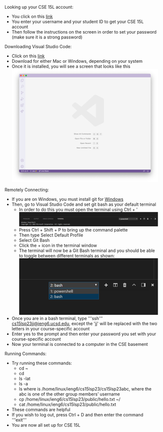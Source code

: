 Looking up your CSE 15L account:
- You click on this [link](https://sdacs.ucsd.edu/~icc/index.php)
- You enter your username and your student ID to get your CSE 15L account
- Then follow the instructions on the screen in order to set your password (make sure it is a strong password)

Downloading Visual Studio Code:
- Click on this [link]( https://code.visualstudio.com/)
- Download for either Mac or Windows, depending on your system
- Once it is installed, you will see a screen that looks like this
![Image](week1labss1.png)

Remotely Connecting:
- If you are on Windows, you must install git for [Windows](https://gitforwindows.org/)
- Then, go to Visual Studio Code and set git bash as your default terminal
  - In order to do this you must open the terminal using Ctrl + '
 ![Image](week1labss2.png)
  - Press Ctrl + Shift + P to bring up the command palette
  - Then type Select Default Profile
  - Select Git Bash
  - Click the + icon in the terminal window 
  - The terminal will now be a Git Bash terminal and you should be able to toggle between different terminals as shown:
 ![Image](week1labss3.png)
- Once you are in a bash terminal, type '''ssh''' cs15lsp23jj@ieng6.ucsd.edu, except the 'jj' will be replaced with the two letters
 in your course-specific account
- Enter yes to the prompt and then enter your password you set with your course-specific account
- Now your terminal is connected to a computer in the CSE basement

Running Commands:
- Try running these commands:
  - cd ~ 
  - cd
  - ls -lat
  - ls -a
  - ls <directory> where <directory> is /home/linux/ieng6/cs15lsp23/cs15lsp23abc, where the abc is one of the other group members’ username
  - cp /home/linux/ieng6/cs15lsp23/public/hello.txt ~/
  - cat /home/linux/ieng6/cs15lsp23/public/hello.txt
- These commands are helpful
- If you wish to log out, press Ctrl + D and then enter the command '''exit'''
- You are now all set up for CSE 15L
